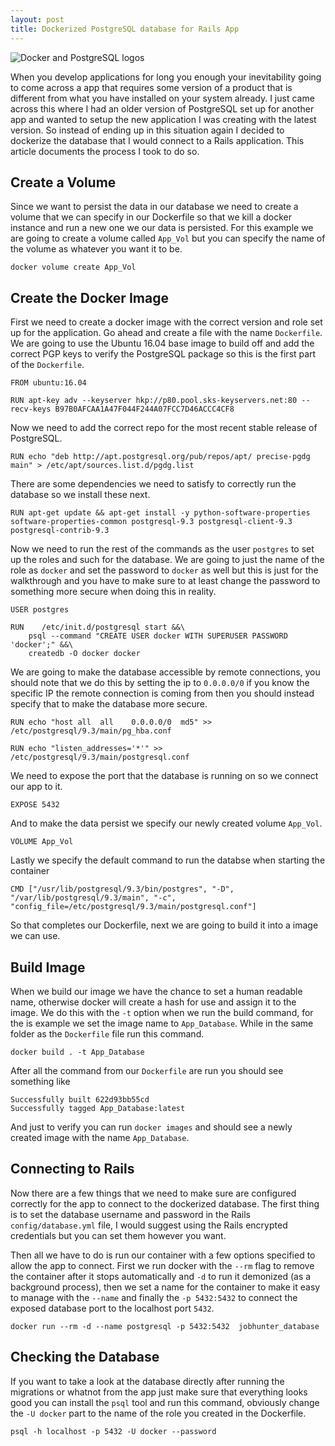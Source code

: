 ```yaml
---
layout: post
title: Dockerized PostgreSQL database for Rails App
---
```


<div class='text-center'>
  <img src='https://www.google.com/url?sa=i&url=https%3A%2F%2Ftowardsdatascience.com%2Ftricks-for-postgres-and-docker-that-will-make-your-life-easier-fc7bfcba5082&psig=AOvVaw2by2u8zH5KAyotF9RHclXO&ust=1589848550470000&source=images&cd=vfe&ved=0CAIQjRxqFwoTCOjcs8SVvOkCFQAAAAAdAAAAABAD' alt='Docker and PostgreSQL logos' />
</div>

When you develop applications for long you enough your inevitability going to come across a app that requires some version of a product that is different from what you have installed on your system already.  I just came across this where I had an older version of PostgreSQL set up for another app and wanted to setup the new application I was creating with the latest version.  So instead of ending up in this situation again I decided to dockerize the database that I would connect to a Rails application.  This article documents the process I took to do so.

## Create a Volume

Since we want to persist the data in our database we need to create a volume that we can specify in our Dockerfile so that we kill a docker instance and run a new one we our data is persisted. For this example we are going to create a volume called `App_Vol` but you can specify the name of the volume as whatever you want it to be.
```
docker volume create App_Vol
```

## Create the Docker Image

First we need to create a docker image with the correct version and role set up for the application.  Go ahead and create a file with the name `Dockerfile`.  We are going to use the Ubuntu 16.04 base image to build off and add the correct PGP keys to verify the PostgreSQL package so this is the first part of the `Dockerfile`.
```
FROM ubuntu:16.04

RUN apt-key adv --keyserver hkp://p80.pool.sks-keyservers.net:80 --recv-keys B97B0AFCAA1A47F044F244A07FCC7D46ACCC4CF8
```

Now we need to add the correct repo for the most recent stable release of PostgreSQL.
```
RUN echo "deb http://apt.postgresql.org/pub/repos/apt/ precise-pgdg main" > /etc/apt/sources.list.d/pgdg.list
```

There are some dependencies we need to satisfy to correctly run the database so we install these next.
```
RUN apt-get update && apt-get install -y python-software-properties software-properties-common postgresql-9.3 postgresql-client-9.3 postgresql-contrib-9.3
```

Now we need to run the rest of the commands as the user `postgres` to set up the roles and such for the database.  We are going to just the name of the role as `docker` and set the password to `docker` as well but this is just for the walkthrough and you have to make sure to at least change the password to something more secure when doing this in reality.
```
USER postgres

RUN    /etc/init.d/postgresql start &&\
    psql --command "CREATE USER docker WITH SUPERUSER PASSWORD 'docker';" &&\
    createdb -O docker docker
```

We are going to make the database accessible by remote connections, you should note that we do this by setting the ip to `0.0.0.0/0` if you know the specific IP the remote connection is coming from then you should instead specify that to make the database more secure.

```
RUN echo "host all  all    0.0.0.0/0  md5" >> /etc/postgresql/9.3/main/pg_hba.conf

RUN echo "listen_addresses='*'" >> /etc/postgresql/9.3/main/postgresql.conf
```

We need to expose the port that the database is running on so we connect our app to it.

```
EXPOSE 5432
```

 And to make the data persist we specify our newly created volume `App_Vol`.

```
VOLUME App_Vol
```

Lastly we specify the default command to run the databse when starting the container
```
CMD ["/usr/lib/postgresql/9.3/bin/postgres", "-D", "/var/lib/postgresql/9.3/main", "-c", "config_file=/etc/postgresql/9.3/main/postgresql.conf"]
```

So that completes our Dockerfile, next we are going to build it into a image we can use.

## Build Image

When we build our image we have the chance to set a human readable name, otherwise docker will create a hash for use and assign it to the image. We do this with the `-t` option when we run the build command, for the is example we set the image name to `App_Database`.  While in the same folder as the `Dockerfile` file run this command.
```
docker build . -t App_Database
```

After all the command from our `Dockerfile` are run you should see something like
```
Successfully built 622d93bb55cd
Successfully tagged App_Database:latest
```

And just to verify you can run `docker images` and should see a newly created image with the name `App_Database`.

## Connecting to Rails

Now there are a few things that we need to make sure are configured correctly for the app to connect to the dockerized database.  The first thing is to set the database username and password in the Rails `config/database.yml` file, I would suggest using the Rails encrypted credentials but you can set them however you want.  

Then all we have to do is run our container with a few options specified to allow the app to connect.  First we run docker with the `--rm` flag to remove the container after it stops automatically and `-d` to run it demonized (as a background process), then we set a name for the container to make it easy to manage with the `--name` and finally the `-p 5432:5432` to connect the exposed database port to the localhost port `5432`.

`docker run --rm -d --name postgresql -p 5432:5432  jobhunter_database`

## Checking the Database

If you want to take a look at the database directly after running the migrations or whatnot from the app just make sure that everything looks good you can install the `psql` tool and run this command, obviously change the `-U docker` part to the name of the role you created in the Dockerfile.
```
psql -h localhost -p 5432 -U docker --password
```

